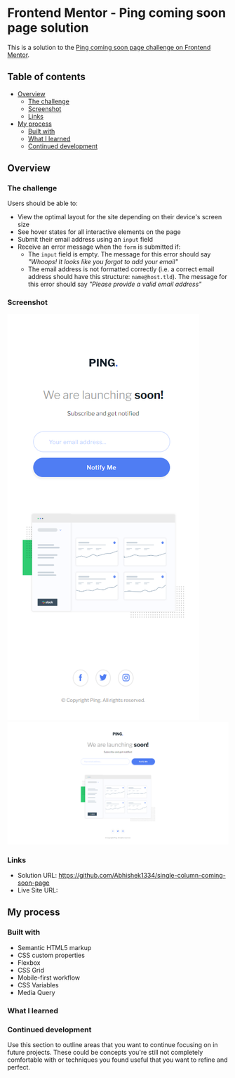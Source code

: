 # Frontend Mentor - Ping coming soon page solution

This is a solution to the [Ping coming soon page challenge on Frontend Mentor](https://www.frontendmentor.io/challenges/ping-single-column-coming-soon-page-5cadd051fec04111f7b848da).

## Table of contents

- [Overview](#overview)
  - [The challenge](#the-challenge)
  - [Screenshot](#screenshot)
  - [Links](#links)
- [My process](#my-process)
  - [Built with](#built-with)
  - [What I learned](#what-i-learned)
  - [Continued development](#continued-development)

## Overview

### The challenge

Users should be able to:

- View the optimal layout for the site depending on their device's screen size
- See hover states for all interactive elements on the page
- Submit their email address using an `input` field
- Receive an error message when the `form` is submitted if:
	- The `input` field is empty. The message for this error should say *"Whoops! It looks like you forgot to add your email"*
	- The email address is not formatted correctly (i.e. a correct email address should have this structure: `name@host.tld`). The message for this error should say *"Please provide a valid email address"*

### Screenshot
<img src="https://github.com/Abhishek1334/single-column-coming-soon-page/blob/98dcc3cdd56fcfc37ef00c266b456cd0d494ba72/mobile-view.png" alt="mobile-view">
<img src="https://github.com/Abhishek1334/single-column-coming-soon-page/blob/98dcc3cdd56fcfc37ef00c266b456cd0d494ba72/desktop-view.png" alt="desktop-view">

### Links

- Solution URL: https://github.com/Abhishek1334/single-column-coming-soon-page
- Live Site URL: 

## My process

### Built with

- Semantic HTML5 markup
- CSS custom properties
- Flexbox
- CSS Grid
- Mobile-first workflow
- CSS Variables
- Media Query

### What I learned




### Continued development

Use this section to outline areas that you want to continue focusing on in future projects. These could be concepts you're still not completely comfortable with or techniques you found useful that you want to refine and perfect.



